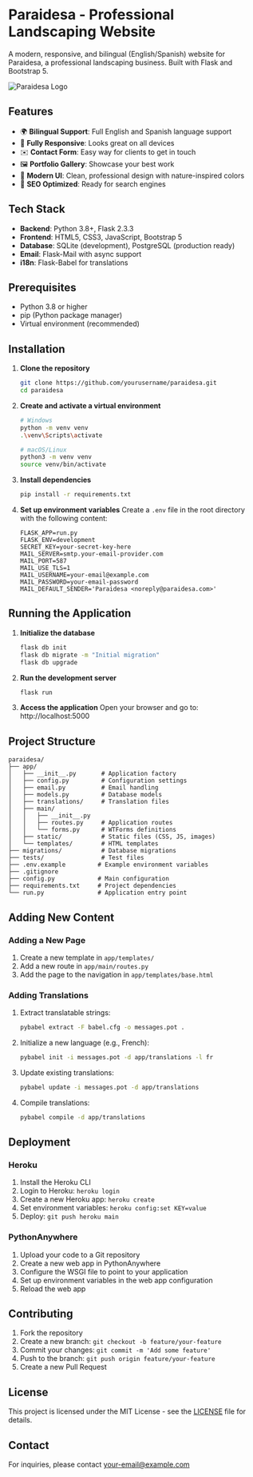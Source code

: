# Paraidesa - Professional Landscaping Website

A modern, responsive, and bilingual (English/Spanish) website for Paraidesa, a professional landscaping business. Built with Flask and Bootstrap 5.

![Paraidesa Logo](app/static/images/logo.png)  <!-- Add your logo path here -->

## Features

- 🌍 **Bilingual Support**: Full English and Spanish language support
- 📱 **Fully Responsive**: Looks great on all devices
- ✉️ **Contact Form**: Easy way for clients to get in touch
- 🖼️ **Portfolio Gallery**: Showcase your best work
- 🎨 **Modern UI**: Clean, professional design with nature-inspired colors
- 🚀 **SEO Optimized**: Ready for search engines

## Tech Stack

- **Backend**: Python 3.8+, Flask 2.3.3
- **Frontend**: HTML5, CSS3, JavaScript, Bootstrap 5
- **Database**: SQLite (development), PostgreSQL (production ready)
- **Email**: Flask-Mail with async support
- **i18n**: Flask-Babel for translations

## Prerequisites

- Python 3.8 or higher
- pip (Python package manager)
- Virtual environment (recommended)

## Installation

1. **Clone the repository**
   ```bash
   git clone https://github.com/yourusername/paraidesa.git
   cd paraidesa
   ```

2. **Create and activate a virtual environment**
   ```bash
   # Windows
   python -m venv venv
   .\venv\Scripts\activate

   # macOS/Linux
   python3 -m venv venv
   source venv/bin/activate
   ```

3. **Install dependencies**
   ```bash
   pip install -r requirements.txt
   ```

4. **Set up environment variables**
   Create a `.env` file in the root directory with the following content:
   ```env
   FLASK_APP=run.py
   FLASK_ENV=development
   SECRET_KEY=your-secret-key-here
   MAIL_SERVER=smtp.your-email-provider.com
   MAIL_PORT=587
   MAIL_USE_TLS=1
   MAIL_USERNAME=your-email@example.com
   MAIL_PASSWORD=your-email-password
   MAIL_DEFAULT_SENDER='Paraidesa <noreply@paraidesa.com>'
   ```

## Running the Application

1. **Initialize the database**
   ```bash
   flask db init
   flask db migrate -m "Initial migration"
   flask db upgrade
   ```

2. **Run the development server**
   ```bash
   flask run
   ```

3. **Access the application**
   Open your browser and go to: http://localhost:5000

## Project Structure

```
paraidesa/
├── app/
│   ├── __init__.py       # Application factory
│   ├── config.py         # Configuration settings
│   ├── email.py          # Email handling
│   ├── models.py         # Database models
│   ├── translations/     # Translation files
│   ├── main/
│   │   ├── __init__.py
│   │   ├── routes.py     # Application routes
│   │   └── forms.py      # WTForms definitions
│   ├── static/           # Static files (CSS, JS, images)
│   └── templates/        # HTML templates
├── migrations/           # Database migrations
├── tests/                # Test files
├── .env.example         # Example environment variables
├── .gitignore
├── config.py            # Main configuration
├── requirements.txt     # Project dependencies
└── run.py               # Application entry point
```

## Adding New Content

### Adding a New Page
1. Create a new template in `app/templates/`
2. Add a new route in `app/main/routes.py`
3. Add the page to the navigation in `app/templates/base.html`

### Adding Translations
1. Extract translatable strings:
   ```bash
   pybabel extract -F babel.cfg -o messages.pot .
   ```
2. Initialize a new language (e.g., French):
   ```bash
   pybabel init -i messages.pot -d app/translations -l fr
   ```
3. Update existing translations:
   ```bash
   pybabel update -i messages.pot -d app/translations
   ```
4. Compile translations:
   ```bash
   pybabel compile -d app/translations
   ```

## Deployment

### Heroku
1. Install the Heroku CLI
2. Login to Heroku: `heroku login`
3. Create a new Heroku app: `heroku create`
4. Set environment variables: `heroku config:set KEY=value`
5. Deploy: `git push heroku main`

### PythonAnywhere
1. Upload your code to a Git repository
2. Create a new web app in PythonAnywhere
3. Configure the WSGI file to point to your application
4. Set up environment variables in the web app configuration
5. Reload the web app

## Contributing

1. Fork the repository
2. Create a new branch: `git checkout -b feature/your-feature`
3. Commit your changes: `git commit -m 'Add some feature'`
4. Push to the branch: `git push origin feature/your-feature`
5. Create a new Pull Request

## License

This project is licensed under the MIT License - see the [LICENSE](LICENSE) file for details.

## Contact

For inquiries, please contact [your-email@example.com](mailto:your-email@example.com)
